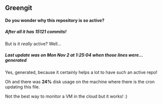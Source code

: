 ## Greengit

#### Do you wonder why this repository is so active?

##### After all it has 15121 commits!

But is it *really* active? Well...

##### Last update was on Mon Nov 2 at 1:25:04 when those lines were... generated

Yes, generated, because it certainly helps a lot to have such an active repo!

Oh and there was **24%** disk usage on the machine
where there is the cron updating this file.

Not the best way to monitor a VM in the cloud but it works! :)
